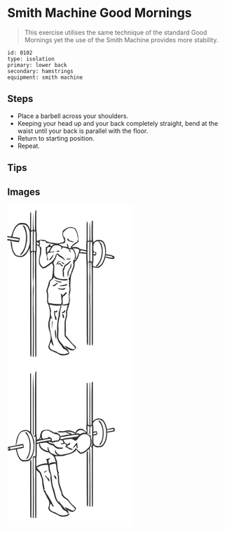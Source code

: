 # Smith Machine Good Mornings
> This exercise utilises the same technique of the standard Good Mornings yet the use of the Smith Machine provides more stability.

``` 
id: 0102 
type: isolation 
primary: lower back 
secondary: hamstrings 
equipment: smith machine 
``` 

## Steps

 - Place a barbell across your shoulders.
 - Keeping your head up and your back completely straight, bend at the waist until your back is parallel with the floor.
 - Return to starting position.
 - Repeat.

## Tips


## Images

<svg width="215pt" height="275pt" viewBox="0 0 215 275" xmlns="http://www.w3.org/2000/svg">
  <g fill="#FFF">
    <path d="M0 0h215v275H0v-19.28c0-.03.01-.11.01-.14l-.01.08V60.58c1.87.28 3.75.47 5.64.66.32 7.96 1.45 16.33 5.9 23.14 2.6 4.24 8 4.5 12.44 4.67 7.73-1.23 11.31-9 14.13-15.38.19 4.11.82 8.19.88 12.31.08 56-.13 112.01.21 168.01-.17 2.08.44 4.08 1.61 5.81.57-4.25.42-8.55.39-12.83-.1-32.32-.2-64.64-.14-96.96-.48-21.99-.24-44-.33-66-.42-2.19 1.04-3.43 2.89-4.23.53 18.71-.46 37.46.61 56.15-1.12 13.34-.17 26.73-.74 40.09.52 27.69.26 55.4.11 83.09l1.59-.05c.26-22.02.11-44.04.11-66.06-.7-12.63-.51-25.31-.51-37.96.65-7.66.51-15.35-.16-23 1.26-17.52.02-35.11.76-52.65.67.86 1.94 1.5 1.88 2.76.41 16.6-.28 33.23.36 49.83.26 42.56-.28 85.14.28 127.69 1.89-.92 1.53-2.98 1.65-4.63-.1-56.37 0-112.74-.06-169.1.38-5.74 1.07-11.46.9-17.23 2.26 1.02 5.11 2.34 5.09 5.27 1.97 9.11-3.04 18.12-.82 27.21 1.43 2.99 3.66 5.72 6.46 7.53 6.03-1.24 10.37-5.92 15.37-9.14.84 2.39 2.43 4.73 2.01 7.36-.53 6.33-1.08 12.67-2.41 18.9-2.13 1.57-4.53 3.32-5.11 6.08-.93 3.88-1.77 7.79-3.37 11.48-1.95 3.76.81 7.7.61 11.61.11 5.24-1.48 11.46 2.31 15.81 1.31 4.97 2.85 9.98 2.28 15.19.34 6.18-2.67 11.87-2.79 17.99-.53 7.96 4.66 14.97 4.24 22.94-.35 4.95-2.62 9.46-3.87 14.21-.91 2.57 1.17 4.95 3.03 6.47 3.31 2.18 7.17 3.33 10.67 5.17 3.24 1.46 6.12 4.11 9.87 4.05 4.28.17 9.25-.33 12.23-3.78-.91-2.67-2.22-5.16-3.58-7.61-4.81-1.51-7.01-6.36-10.33-9.72-3.06-3.12-5.33-7.23-5.22-11.69.09-5.06.77-10.12.31-15.18-.66-6.39.96-12.73 2.54-18.87.73-3.35-.22-6.86.88-10.14.91-3.22 1.89-6.47 1.74-9.85 3.2 2.4 6.96 1.69 10.57.91-.48 3.62-1.45 7.15-2.59 10.61-.82 2.41.51 4.92.09 7.39-.82 4.39-2.8 8.58-2.7 13.12.12 6.69-.06 13.38.05 20.07-.06 2.4 1.91 4.09 3.46 5.64 3.7 3.31 6.55 7.41 10.09 10.87 1.4 1.43 2.95 2.79 3.86 4.61 1.68 1.71-1.07 2.76-2.34 3.11-2.04.44-3.82-.77-5.55-1.63-3.05-1.68-6.26-3.02-9.5-4.28 1.83 4.35 6.77 5.2 10.16 7.92 1.57.06 3.15.21 4.72.08 1.49-.97 2.78-2.19 4.12-3.36.18-.92.36-1.83.55-2.74-2.56-3.02-5.9-5.24-8.35-8.34-2.71-3.38-5.51-6.69-8.26-10.03-1.79-1.9-.81-4.64-.86-6.94.73-8.14-1.48-16.59 1.53-24.43 1.27-3.35.55-6.93.78-10.39 1.63-7.69 5.87-15.22 4.37-23.26-1.38-5.3 1.79-10.38 1.41-15.71-1.15-6.99.46-14.01.65-21.03 1.54-5.88 4.28-11.38 6.09-17.17.96-3.01-1.04-6.95 1.9-9.15 4.28-3.26 5-8.74 6.5-13.54 3.95.69 7.95 1.08 11.96 1.19-.18 6.16-.1 12.33.48 18.47.25 41.01-.04 82.03.24 123.04.58 5.04-1.03 10.56 1.61 15.18.8-4.7.54-9.48.51-14.22.03-32.32-.41-64.65-.23-96.98-.13-9.86-.48-19.74-.01-29.6-1.31-11.88-.26-23.9-.54-35.83l3.41-1.04c-.6 11.04-.23 22.07-.24 33.12-.85.95-1.68 1.91-2.5 2.89l2.72-.23c0 16.87-.14 33.75-.17 50.62-.55 10.71.4 21.41.1 32.13.14 19.45-.01 38.91-.18 58.36l1.63.01c.23-21.48.09-42.97.1-64.46-.59-14.64-.67-29.32-.29-43.97.89-7.35-.95-14.67-.24-22.03.27-3.9.36-7.81.75-11.7.98 1.05 2.05 2.16 1.8 3.74.54 14.67.27 29.34.39 44.01-.07 27.99-.05 55.98-.02 83.97-.02 3.81-.07 7.63.29 11.43 1.62-1.42 1.61-3.51 1.6-5.45-.12-42.88.05-85.77-.09-128.66 3.64.81 7.72 2.24 11.21.18 6.13-3.34 8.25-10.53 10.37-16.68 5.01 1.15 10.13 3.42 15.31 1.85l.03-3.26c-4.26-3.05-9.59-3.45-14.61-4.15.62-7.36.35-15.48-4.24-21.65-2.21-2.88-6.17-2.88-9.46-2.88-3.22-.14-5.58 2.39-8.02 4.08-1.23-12.15-.21-24.42-.54-36.62l-1.84.04c-.41 11.16-.41 22.34-.28 33.51-.53.07-1.58.19-2.11.25-.68-11.01-.09-22.07-1.09-33.07-.91 10.98-.08 22.03-.62 33.04l-2.92.72c-.08-9.9-.05-19.81-.06-29.72.14-1.6-.6-3.04-1.3-4.42-1.11 11.41.12 22.93-.64 34.36-.75 5.13-.47 10.31-.23 15.46-4.32-1.29-9.32-.79-13-3.72-3.39-2.33-7.79-1.27-11.65-1.58 2.67-4.18 7.76-5.62 11-9.04.46-7.83-.84-16.44-5.55-22.96-2.9-1.21-5.91-2.82-9.16-2.06-4.76.39-8.63 3.33-12.06 6.4-.31 2.52-.75 5.07-.47 7.61.47 2.99 2.19 5.57 3.2 8.38-.1 1.24-1.2 2.17-1.76 3.25-3.26.62-6.37 2-9.69 2.25-6.15-.67-12.37-1.26-18.27-3.22-2.59-3.31-7.21-2.93-10.97-3.06-2.37-.26-4.22 2.28-6.56 1.48-.31-4.03.05-8.07-.11-12.11-1.47-13.59-.5-27.3-.76-40.95a211.2 211.2 0 0 1-1.79 3.31c-.54 10.83-.06 21.67-.55 32.49-1.31-.92-2.18-2.22-2.06-3.86-.71-9.11-.14-18.27-.57-27.39-.46 10.09-.88 20.19-.87 30.3l-2.99.88c-.08-9.26-.03-18.53-.03-27.8.09-1.63-.41-3.18-1.16-4.6-1.17 10.28-.08 20.69-.67 31.02-1.35-4.3-3.54-9.08-7.94-10.95-4.28-.57-9.2-1.47-12.94 1.34-6.68 4.64-8.84 12.99-10.99 20.37C5.4 55.37 2.14 53 0 52.99V0m92.81 184.04c3.45 2.22 7.25-1.55 6.41-5.18-1.85 2.06-3.78 4.11-6.41 5.18m.98 1.39c.48 2.52 1.03 5.04 1.38 7.59.5.03 1.51.08 2.01.11.14-2.94-.34-6.38-3.39-7.7z"/>
    <path d="M17.7 35.53c2.78-2.62 6.77-2.03 10.25-1.98 3.04-.28 5.34 2.15 6.92 4.43 2.16 3.58 3.56 7.76 3.36 11.98-.1 7.19 1.14 14.66-1.53 21.55-1.82 6.78-6.21 12.89-12.63 15.96-3.48-.85-7.83 0-10.35-3.11-3.3-4.03-5.17-9.19-5.48-14.37-.31-2.92-.14-6.09-2.11-8.51 4.47.78 8.89 1.86 13.43 2.21 1.01-2.21 1.52-4.58 1.65-6.99-3.98-1.24-8.15-1.68-12.28-2.08.67-7.02 3.44-14.28 8.77-19.09m8.56-.37c3.18 4.7 4.96 10.21 5.62 15.82.32 10.11-.56 20.95-6.63 29.43-1.14 1.76-3.36 3.11-3.05 5.48 3.74-1.65 5.55-5.51 7.33-8.92 4.83-11.23 5.84-24.22 2.13-35.92-.97-2.47-2.07-6.08-5.4-5.89zM95.39 47.82c3.32-4.59 8.27-9.59 14.5-8.37 3.43-.16 6.26 2.23 7.42 5.32 2.51 4.08 2.67 8.93 3.89 13.43-.87 1.99-.76 4.89-3.26 5.58-4.07 1.75-7.11 5.17-9.72 8.63.4.36 1.22 1.08 1.63 1.44-1.6-.33-4.11.88-4.96-1.01-.61-2.48-.86-5.18-2.68-7.13-.33 2.18.03 4.36.75 6.43-3.8-1.45-8.39-.38-11.55-3.35-1.11-.52-2.2-1.07-3.28-1.66 3.24-.92 6.55-1.56 9.91-1.85 1.74-3.31 1.51-6.9-.21-10.16-.51-.34-1.52-1.02-2.02-1.36-.16-1.98-.29-3.96-.42-5.94m6.87 10.3c.65 1.16 1.02 2.55 2.04 3.46 3.26 1.19 6.65 2.02 10.07 2.6-1.87-2.59-5.32-2.57-8.09-3.49-.85-1.19-1.71-2.36-2.57-3.55-.36.25-1.09.74-1.45.98zM40.42 47.06c-.42-2.03 2.16-1.72 3.38-2.37-.52 11.28-.14 22.56-.19 33.84-1.09.16-2.18.31-3.28.46.12-10.65-.01-21.29.09-31.93zM45.63 44.42c.63.4 1.9 1.2 2.53 1.6.32 10.86.08 21.73.23 32.6-1.02-.02-2.03-.03-3.05-.04-.79-4.16-.51-8.39-.29-12.58.19-7.19-.3-14.42.58-21.58z"/>
    <path d="M0 55.22c6.51 1.03 13.05 1.94 19.54 3.09l-.36 2.81C12.75 60.45 6.37 59.33 0 58.2v-2.98zM55.65 64.36c-.84-1.37-.03-2.68.53-3.95 2.81 1.16 5.85 1.4 8.84 1.75.55.99 1.1 1.99 1.67 2.98 4.66-.67 8.88 1.74 13.41 2.24-2.06 1.28-3.96 3.14-6.55 3.09.71-1.56.38-2.77-.99-3.61-1.85 2.3-3.88 4.49-6.76 5.47-.06 4.62-.46 9.45 1.41 13.8 1.06 2.73.67 5.7.79 8.55.39-.07 1.16-.22 1.55-.3.24-4.04-3.3-8.82.16-12.22 2.42-.41 4.79-1.37 7.28-1.12 1.63-.4 3.21-1 4.61-1.96-2.08.08-4.14.45-6.07 1.22l-2.74-.85c2.12-4.16 4.12-9.49 9.18-10.68 3.79-.08 8.4.2 10.66 3.71-.17 1.01-.53 3.01-.7 4.02 1.27-1 1.99-2.44 2.57-3.9 4.13.03 7.87 1.74 11.42 3.68-.55 2.35.83 4 2.96 4.75-.75-1.85-1.66-3.62-2.62-5.37 1.89.14 3.78.29 5.67.41 3.37 4.59 5.63 11.11 2.55 16.43.32.05.95.14 1.27.18.54-.84 1.1-1.67 1.67-2.48.11-5.93-1.23-11.84-5.24-16.39 3.62.78 8.58.03 11.08 3.25-1.27 5.8-3.19 11.64-6.78 16.49-1.17.15-2.34.29-3.52.41-.29 3.04-.61 6.2.59 9.11-1.13 3.85-3.05 7.41-3.95 11.33-.52 2.2-1.35 4.3-2.65 6.15-.25 1.82-.45 3.73-2.08 4.89-.07.58-.22 1.72-.29 2.29.29-.08.88-.25 1.18-.33.06 4.53-.83 9.14.37 13.59 1.04 2.95-.28 5.93-.59 8.88-1.23 5.85 1.4 12.19-.9 17.8-2.81 2.13-6.7 2.13-10.07 2.52.25-3.4.4-6.84-.27-10.21.3-1.18.61-2.36.91-3.54 2.76-1.03 4.56-3.49 6.42-5.63.28-1.21-.23-1.76-1.51-1.64-2.12 1.65-3.85 3.73-5.69 5.68-.12-1.92-1.11-3.04-2.97-3.37 1.03 5.15 1.26 10.4 1.51 15.64-.3.49-.92 1.45-1.23 1.93-7.06 1.07-14.09-.59-21.06-1.62-.98-3.05-1.45-6.26-.79-9.43.8-4.03-.76-7.95-.85-11.94.62-4.55 3.96-8.34 3.77-13.07-.52-4.95 7.05-5.04 6.42-10.03 1.56 1.64 3.24 3.39 5.55 3.88 6.24 1.47 12.95 3.54 19.23 1.09-1.2-.65-2.36-1.8-3.87-1.36-5.25.32-10.79.3-15.58-2.19-1.6-1.06-3.54-2.09-4.05-4.1-1.75-7.16 1.84-14.98-1.94-21.73 2.9-4.53 5.49-9.27 6.19-14.71 1.9 2.29 3.89 4.65 6.7 5.84 2.97 1.21 4.92 3.85 7.6 5.51-1.66-3.19-3.78-6.42-7.15-7.96-2.03-.96-3.61-2.54-5.09-4.18-1.07.17-2.15.34-3.22.5-.6 2.01-1.28 3.99-1.97 5.96-1.63 2.67-3.3 5.36-5.75 7.38-4.6 3.56-9.12 7.41-14.61 9.54-2.48-1.97-4.73-4.43-5.59-7.54-.48-3.63-.4-7.4.82-10.88 1.66-4.87 1.7-10.05 1.56-15.13-1.09-.97-2.18-1.94-3.26-2.92.52-1.82 1.87-3.7.85-5.6m28.07 16.05c1.94-.25 3.87-.56 5.8-.9-1.51-3.01-4.24-.75-5.8.9M70.97 93.73c1.06.15 2.13.29 3.19.44.19-.49.56-1.46.74-1.95 2.16-2.05 3.43-4.8 4.24-7.62-3.06 2.74-4.69 6.75-8.17 9.13m30.4-1.95c-.06.29-.2.88-.26 1.17 2.39-.12 6 1.42 7.24-1.42-2.32.24-4.65.34-6.98.25M86.2 96.69c-.9 1.99-1.85 3.96-2.89 5.89.24.01.72.02.96.03.04-.43.11-1.29.14-1.72 1.96.44 3.97.52 5.98.42 1.17 1.83 2.74 4.67 5.36 3.18-1.85-1.62-4.14-2.88-5.24-5.2-1.44.43-2.91.78-4.38 1.12.5-1.09 1-2.18 1.51-3.26 1.54-.1 3.08-.24 4.61-.44-1.89-1.25-4.05-.64-6.05-.02m18.28 1.65c-2.16 3.13-7.65 3.47-7.5 8.13-1.65 1.95-2.91 4.37-2.33 7.01.71 3.44-.89 7.95 2.34 10.4-.01-2.99-.22-5.99-.08-8.98-.2-.42-.58-1.24-.78-1.66 1.28-2.6 2.23-5.36 2.98-8.15 1.13-.9 2.25-1.79 3.37-2.7 1.76-.84 3.19-2.1 3.86-3.99.87-.58 2.19-.82 2.41-2.04-1.61-1.08-3.15 1.02-4.27 1.98m-12.35-.3c1.79 1.14 3.55 3.56 5.89 2.3-1.83-1.04-3.59-3.12-5.89-2.3m15.55 8.03c-1.71 2.84-3.56 5.68-4.67 8.82.11 2.47.23 4.93.14 7.4l.73-.01c.44-2.5 1.25-4.99.96-7.55 1.32-2.41 1.69-5.51 3.97-7.26.89-2.47 1.05-5.1.73-7.7-1.09 1.94-1.65 4.1-1.86 6.3m-27.74 21.85c2.77 2.94 7.1 3.22 10.62 4.85.64-.35 1.93-1.05 2.58-1.4-4.51-.71-8.9-1.93-13.2-3.45m-3.12 10c1.26.45 2.48 1.39 3.86.67 2.53-1.55 4.65-3.69 6.77-5.75-4.13.34-6.6 4.31-10.63 5.08m11.9.74c4.48.32 9.12.14 13.29-1.69.12-.59.37-1.77.49-2.36-4.35 2.29-9.49 1.81-13.78 4.05m-2.29 3.15c1.09 3.1 4.87 2.49 7.45 3.04 2.35.69 5-.55 5.55-3.04-1.28.11-2.49.46-3.63 1.05-3.16.19-6.4.21-9.37-1.05zM148.37 65.73c1.5-2.38 4.53-4.41 7.43-3.56 5.01 5.16 6.32 12.85 5.66 19.79-.5 7.83-3.01 16.12-9.16 21.37 0 .65-.02 1.94-.03 2.59-1.8-.8-4.75-.18-5.74-2.31-.57-2.9.74-5.72.73-8.61.06-2.96-.01-5.92.1-8.88.87.14 2.62.42 3.49.55 1.33-2.05 2.26-4.35.57-6.51-.74.63-1.49 1.26-2.22 1.9l2.41.66c-1.17 2.58-4.42 2.28-4.71-.62l2.94-2.04-2.37-.67c-.25-4.52-.86-9.36.9-13.66z"/>
    <path d="M157.46 63.39c.18-.46.55-1.37.73-1.82 2.61.83 5.36 2.08 6.4 4.84 4.83 10.4 3.25 23.05-2.32 32.86-2.07 3.75-5.9 6.07-9.93 7.21 9.64-9.26 12.92-23.8 9.89-36.6-.95-2.5-1.62-5.99-4.77-6.49zM142.5 62.23c3.75.99 2.5 4.95 2.71 7.81-.16 9.01.28 18.02-.12 27.02-1.47-.45-3.83-.86-3.3-3.04.27-10.59-.47-21.23.71-31.79zM51.24 67.97c-1.21-1.31-.87-3.12-.95-4.73 1.6.88 3.18 1.82 4.73 2.79-1.07 1.01-2.1 2.39-3.78 1.94zM68.09 74.06c.93-2.85 4.3-1.68 6.52-2.08-1.54 2.57-3.1 5.16-4.33 7.9-.55.46-1.65 1.36-2.2 1.81-.05-2.53-.47-5.11.01-7.63zM124.23 80.93c.52-1.17 1.03-2.33 1.54-3.5 3.07.58 6.21.89 9.2 1.85.14.6.43 1.8.58 2.4-3.76-.4-7.52-1.01-11.32-.75zM167.74 88.37c-.46-3.04 2.57-1.98 4.16-1.9 3.1.79 7.46.25 8.83 3.9-4.41-.08-8.65-1.39-12.99-2zM72.41 170.3c6.2.67 12.43 3.29 18.62.86.22 5.89-3.85 10.94-3.12 16.9-1.68 8.15-3.12 16.47-2.64 24.85.27 5.75-1.44 11.81.89 17.3 1.57 5.11 5.92 8.65 8.35 13.33 1.05 2.44 3.82 2.81 5.9 4 1.74 1.35 2.79 3.46 4.86 4.42-5.77 3.69-13.49 3.67-19.22-.09-4.01-2.98-9.6-3.16-12.96-7.09-1.57-2.36-.43-5.32.07-7.83.03-1.49 1.4-2 2.6-2.35-.11 2.72 1.11 5.1 4.03 5.29-2.36-3.49-2.07-7.92-3.61-11.77-2.02-11.48-6.37-23.8-1.65-35.14.63.53 1.9 1.6 2.54 2.13-1.48-3.88-3.61-7.9-2.56-12.17 1.28-4.41-2.39-8.19-2.1-12.64m10.52 11.14c-.7-.11-2.1-.33-2.81-.44-.83 5.09 1.08 9.89 2.04 14.8.45.2 1.36.59 1.81.79.73-3.04-.36-5.77-2.3-8.07.16-1.74.04-3.47-.36-5.18 1.27-.05 2.55-.12 3.82-.2.18-1.09.35-2.18.53-3.27-.92.52-1.82 1.04-2.73 1.57m-6.56 19.51c-.03 3.76-.92 7.84 1.03 11.29-.17-.55-.52-1.66-.7-2.21-.3-4.19.95-8.24 1.1-12.39-.62 1.02-1.54 2.02-1.43 3.31m4.94 16.1c.3 4.08.73 8.21 2.32 12.02.96-5.54-.94-11.08-.83-16.65-1.18 1.24-1.7 2.93-1.49 4.63z"/>
  </g>
  <g fill="#333">
    <path d="M47.73 11.34c.61-1.1 1.2-2.2 1.79-3.31.26 13.65-.71 27.36.76 40.95.16 4.04-.2 8.08.11 12.11 2.34.8 4.19-1.74 6.56-1.48 3.76.13 8.38-.25 10.97 3.06 5.9 1.96 12.12 2.55 18.27 3.22 3.32-.25 6.43-1.63 9.69-2.25.56-1.08 1.66-2.01 1.76-3.25-1.01-2.81-2.73-5.39-3.2-8.38-.28-2.54.16-5.09.47-7.61 3.43-3.07 7.3-6.01 12.06-6.4 3.25-.76 6.26.85 9.16 2.06 4.71 6.52 6.01 15.13 5.55 22.96-3.24 3.42-8.33 4.86-11 9.04 3.86.31 8.26-.75 11.65 1.58 3.68 2.93 8.68 2.43 13 3.72-.24-5.15-.52-10.33.23-15.46.76-11.43-.47-22.95.64-34.36.7 1.38 1.44 2.82 1.3 4.42.01 9.91-.02 19.82.06 29.72l2.92-.72c.54-11.01-.29-22.06.62-33.04 1 11 .41 22.06 1.09 33.07.53-.06 1.58-.18 2.11-.25-.13-11.17-.13-22.35.28-33.51l1.84-.04c.33 12.2-.69 24.47.54 36.62 2.44-1.69 4.8-4.22 8.02-4.08 3.29 0 7.25 0 9.46 2.88 4.59 6.17 4.86 14.29 4.24 21.65 5.02.7 10.35 1.1 14.61 4.15l-.03 3.26c-5.18 1.57-10.3-.7-15.31-1.85-2.12 6.15-4.24 13.34-10.37 16.68-3.49 2.06-7.57.63-11.21-.18.14 42.89-.03 85.78.09 128.66.01 1.94.02 4.03-1.6 5.45-.36-3.8-.31-7.62-.29-11.43-.03-27.99-.05-55.98.02-83.97-.12-14.67.15-29.34-.39-44.01.25-1.58-.82-2.69-1.8-3.74-.39 3.89-.48 7.8-.75 11.7-.71 7.36 1.13 14.68.24 22.03-.38 14.65-.3 29.33.29 43.97-.01 21.49.13 42.98-.1 64.46l-1.63-.01c.17-19.45.32-38.91.18-58.36.3-10.72-.65-21.42-.1-32.13.03-16.87.17-33.75.17-50.62l-2.72.23c.82-.98 1.65-1.94 2.5-2.89.01-11.05-.36-22.08.24-33.12l-3.41 1.04c.28 11.93-.77 23.95.54 35.83-.47 9.86-.12 19.74.01 29.6-.18 32.33.26 64.66.23 96.98.03 4.74.29 9.52-.51 14.22-2.64-4.62-1.03-10.14-1.61-15.18-.28-41.01.01-82.03-.24-123.04-.58-6.14-.66-12.31-.48-18.47-4.01-.11-8.01-.5-11.96-1.19-1.5 4.8-2.22 10.28-6.5 13.54-2.94 2.2-.94 6.14-1.9 9.15-1.81 5.79-4.55 11.29-6.09 17.17-.19 7.02-1.8 14.04-.65 21.03.38 5.33-2.79 10.41-1.41 15.71 1.5 8.04-2.74 15.57-4.37 23.26-.23 3.46.49 7.04-.78 10.39-3.01 7.84-.8 16.29-1.53 24.43.05 2.3-.93 5.04.86 6.94 2.75 3.34 5.55 6.65 8.26 10.03 2.45 3.1 5.79 5.32 8.35 8.34-.19.91-.37 1.82-.55 2.74-1.34 1.17-2.63 2.39-4.12 3.36-1.57.13-3.15-.02-4.72-.08-3.39-2.72-8.33-3.57-10.16-7.92 3.24 1.26 6.45 2.6 9.5 4.28 1.73.86 3.51 2.07 5.55 1.63 1.27-.35 4.02-1.4 2.34-3.11-.91-1.82-2.46-3.18-3.86-4.61-3.54-3.46-6.39-7.56-10.09-10.87-1.55-1.55-3.52-3.24-3.46-5.64-.11-6.69.07-13.38-.05-20.07-.1-4.54 1.88-8.73 2.7-13.12.42-2.47-.91-4.98-.09-7.39 1.14-3.46 2.11-6.99 2.59-10.61-3.61.78-7.37 1.49-10.57-.91.15 3.38-.83 6.63-1.74 9.85-1.1 3.28-.15 6.79-.88 10.14-1.58 6.14-3.2 12.48-2.54 18.87.46 5.06-.22 10.12-.31 15.18-.11 4.46 2.16 8.57 5.22 11.69 3.32 3.36 5.52 8.21 10.33 9.72 1.36 2.45 2.67 4.94 3.58 7.61-2.98 3.45-7.95 3.95-12.23 3.78-3.75.06-6.63-2.59-9.87-4.05-3.5-1.84-7.36-2.99-10.67-5.17-1.86-1.52-3.94-3.9-3.03-6.47 1.25-4.75 3.52-9.26 3.87-14.21.42-7.97-4.77-14.98-4.24-22.94.12-6.12 3.13-11.81 2.79-17.99.57-5.21-.97-10.22-2.28-15.19-3.79-4.35-2.2-10.57-2.31-15.81.2-3.91-2.56-7.85-.61-11.61 1.6-3.69 2.44-7.6 3.37-11.48.58-2.76 2.98-4.51 5.11-6.08 1.33-6.23 1.88-12.57 2.41-18.9.42-2.63-1.17-4.97-2.01-7.36-5 3.22-9.34 7.9-15.37 9.14-2.8-1.81-5.03-4.54-6.46-7.53-2.22-9.09 2.79-18.1.82-27.21.02-2.93-2.83-4.25-5.09-5.27.17 5.77-.52 11.49-.9 17.23.06 56.36-.04 112.73.06 169.1-.12 1.65.24 3.71-1.65 4.63-.56-42.55-.02-85.13-.28-127.69-.64-16.6.05-33.23-.36-49.83.06-1.26-1.21-1.9-1.88-2.76-.74 17.54.5 35.13-.76 52.65.67 7.65.81 15.34.16 23 0 12.65-.19 25.33.51 37.96 0 22.02.15 44.04-.11 66.06l-1.59.05c.15-27.69.41-55.4-.11-83.09.57-13.36-.38-26.75.74-40.09-1.07-18.69-.08-37.44-.61-56.15-1.85.8-3.31 2.04-2.89 4.23.09 22-.15 44.01.33 66-.06 32.32.04 64.64.14 96.96.03 4.28.18 8.58-.39 12.83-1.17-1.73-1.78-3.73-1.61-5.81-.34-56-.13-112.01-.21-168.01-.06-4.12-.69-8.2-.88-12.31-2.82 6.38-6.4 14.15-14.13 15.38-4.44-.17-9.84-.43-12.44-4.67-4.45-6.81-5.58-15.18-5.9-23.14-1.89-.19-3.77-.38-5.64-.66V58.2c6.37 1.13 12.75 2.25 19.18 2.92l.36-2.81C13.05 57.16 6.51 56.25 0 55.22v-2.23c2.14.01 5.4 2.38 6.96.15 2.15-7.38 4.31-15.73 10.99-20.37 3.74-2.81 8.66-1.91 12.94-1.34 4.4 1.87 6.59 6.65 7.94 10.95.59-10.33-.5-20.74.67-31.02.75 1.42 1.25 2.97 1.16 4.6 0 9.27-.05 18.54.03 27.8l2.99-.88c-.01-10.11.41-20.21.87-30.3.43 9.12-.14 18.28.57 27.39-.12 1.64.75 2.94 2.06 3.86.49-10.82.01-21.66.55-32.49M17.7 35.53c-5.33 4.81-8.1 12.07-8.77 19.09 4.13.4 8.3.84 12.28 2.08-.13 2.41-.64 4.78-1.65 6.99-4.54-.35-8.96-1.43-13.43-2.21 1.97 2.42 1.8 5.59 2.11 8.51.31 5.18 2.18 10.34 5.48 14.37 2.52 3.11 6.87 2.26 10.35 3.11 6.42-3.07 10.81-9.18 12.63-15.96 2.67-6.89 1.43-14.36 1.53-21.55.2-4.22-1.2-8.4-3.36-11.98-1.58-2.28-3.88-4.71-6.92-4.43-3.48-.05-7.47-.64-10.25 1.98m77.69 12.29c.13 1.98.26 3.96.42 5.94.5.34 1.51 1.02 2.02 1.36 1.72 3.26 1.95 6.85.21 10.16-3.36.29-6.67.93-9.91 1.85 1.08.59 2.17 1.14 3.28 1.66 3.16 2.97 7.75 1.9 11.55 3.35-.72-2.07-1.08-4.25-.75-6.43 1.82 1.95 2.07 4.65 2.68 7.13.85 1.89 3.36.68 4.96 1.01-.41-.36-1.23-1.08-1.63-1.44 2.61-3.46 5.65-6.88 9.72-8.63 2.5-.69 2.39-3.59 3.26-5.58-1.22-4.5-1.38-9.35-3.89-13.43-1.16-3.09-3.99-5.48-7.42-5.32-6.23-1.22-11.18 3.78-14.5 8.37m-54.97-.76c-.1 10.64.03 21.28-.09 31.93 1.1-.15 2.19-.3 3.28-.46.05-11.28-.33-22.56.19-33.84-1.22.65-3.8.34-3.38 2.37m5.21-2.64c-.88 7.16-.39 14.39-.58 21.58-.22 4.19-.5 8.42.29 12.58 1.02.01 2.03.02 3.05.04-.15-10.87.09-21.74-.23-32.6-.63-.4-1.9-1.2-2.53-1.6m10.02 19.94c1.02 1.9-.33 3.78-.85 5.6 1.08.98 2.17 1.95 3.26 2.92.14 5.08.1 10.26-1.56 15.13-1.22 3.48-1.3 7.25-.82 10.88.86 3.11 3.11 5.57 5.59 7.54 5.49-2.13 10.01-5.98 14.61-9.54 2.45-2.02 4.12-4.71 5.75-7.38.69-1.97 1.37-3.95 1.97-5.96 1.07-.16 2.15-.33 3.22-.5 1.48 1.64 3.06 3.22 5.09 4.18 3.37 1.54 5.49 4.77 7.15 7.96-2.68-1.66-4.63-4.3-7.6-5.51-2.81-1.19-4.8-3.55-6.7-5.84-.7 5.44-3.29 10.18-6.19 14.71 3.78 6.75.19 14.57 1.94 21.73.51 2.01 2.45 3.04 4.05 4.1 4.79 2.49 10.33 2.51 15.58 2.19 1.51-.44 2.67.71 3.87 1.36-6.28 2.45-12.99.38-19.23-1.09-2.31-.49-3.99-2.24-5.55-3.88.63 4.99-6.94 5.08-6.42 10.03.19 4.73-3.15 8.52-3.77 13.07.09 3.99 1.65 7.91.85 11.94-.66 3.17-.19 6.38.79 9.43 6.97 1.03 14 2.69 21.06 1.62.31-.48.93-1.44 1.23-1.93-.25-5.24-.48-10.49-1.51-15.64 1.86.33 2.85 1.45 2.97 3.37 1.84-1.95 3.57-4.03 5.69-5.68 1.28-.12 1.79.43 1.51 1.64-1.86 2.14-3.66 4.6-6.42 5.63-.3 1.18-.61 2.36-.91 3.54.67 3.37.52 6.81.27 10.21 3.37-.39 7.26-.39 10.07-2.52 2.3-5.61-.33-11.95.9-17.8.31-2.95 1.63-5.93.59-8.88-1.2-4.45-.31-9.06-.37-13.59-.3.08-.89.25-1.18.33.07-.57.22-1.71.29-2.29 1.63-1.16 1.83-3.07 2.08-4.89 1.3-1.85 2.13-3.95 2.65-6.15.9-3.92 2.82-7.48 3.95-11.33-1.2-2.91-.88-6.07-.59-9.11 1.18-.12 2.35-.26 3.52-.41 3.59-4.85 5.51-10.69 6.78-16.49-2.5-3.22-7.46-2.47-11.08-3.25 4.01 4.55 5.35 10.46 5.24 16.39-.57.81-1.13 1.64-1.67 2.48-.32-.04-.95-.13-1.27-.18 3.08-5.32.82-11.84-2.55-16.43-1.89-.12-3.78-.27-5.67-.41.96 1.75 1.87 3.52 2.62 5.37-2.13-.75-3.51-2.4-2.96-4.75-3.55-1.94-7.29-3.65-11.42-3.68-.58 1.46-1.3 2.9-2.57 3.9.17-1.01.53-3.01.7-4.02-2.26-3.51-6.87-3.79-10.66-3.71-5.06 1.19-7.06 6.52-9.18 10.68l2.74.85c1.93-.77 3.99-1.14 6.07-1.22-1.4.96-2.98 1.56-4.61 1.96-2.49-.25-4.86.71-7.28 1.12-3.46 3.4.08 8.18-.16 12.22-.39.08-1.16.23-1.55.3-.12-2.85.27-5.82-.79-8.55-1.87-4.35-1.47-9.18-1.41-13.8 2.88-.98 4.91-3.17 6.76-5.47 1.37.84 1.7 2.05.99 3.61 2.59.05 4.49-1.81 6.55-3.09-4.53-.5-8.75-2.91-13.41-2.24-.57-.99-1.12-1.99-1.67-2.98-2.99-.35-6.03-.59-8.84-1.75-.56 1.27-1.37 2.58-.53 3.95m92.72 1.37c-1.76 4.3-1.15 9.14-.9 13.66l2.37.67-2.94 2.04c.29 2.9 3.54 3.2 4.71.62l-2.41-.66c.73-.64 1.48-1.27 2.22-1.9 1.69 2.16.76 4.46-.57 6.51-.87-.13-2.62-.41-3.49-.55-.11 2.96-.04 5.92-.1 8.88.01 2.89-1.3 5.71-.73 8.61.99 2.13 3.94 1.51 5.74 2.31.01-.65.03-1.94.03-2.59 6.15-5.25 8.66-13.54 9.16-21.37.66-6.94-.65-14.63-5.66-19.79-2.9-.85-5.93 1.18-7.43 3.56m9.09-2.34c3.15.5 3.82 3.99 4.77 6.49 3.03 12.8-.25 27.34-9.89 36.6 4.03-1.14 7.86-3.46 9.93-7.21 5.57-9.81 7.15-22.46 2.32-32.86-1.04-2.76-3.79-4.01-6.4-4.84-.18.45-.55 1.36-.73 1.82m-14.96-1.16c-1.18 10.56-.44 21.2-.71 31.79-.53 2.18 1.83 2.59 3.3 3.04.4-9-.04-18.01.12-27.02-.21-2.86 1.04-6.82-2.71-7.81m-91.26 5.74c1.68.45 2.71-.93 3.78-1.94-1.55-.97-3.13-1.91-4.73-2.79.08 1.61-.26 3.42.95 4.73m16.85 6.09c-.48 2.52-.06 5.1-.01 7.63.55-.45 1.65-1.35 2.2-1.81 1.23-2.74 2.79-5.33 4.33-7.9-2.22.4-5.59-.77-6.52 2.08m56.14 6.87c3.8-.26 7.56.35 11.32.75-.15-.6-.44-1.8-.58-2.4-2.99-.96-6.13-1.27-9.2-1.85-.51 1.17-1.02 2.33-1.54 3.5m43.51 7.44c4.34.61 8.58 1.92 12.99 2-1.37-3.65-5.73-3.11-8.83-3.9-1.59-.08-4.62-1.14-4.16 1.9M72.41 170.3c-.29 4.45 3.38 8.23 2.1 12.64-1.05 4.27 1.08 8.29 2.56 12.17-.64-.53-1.91-1.6-2.54-2.13-4.72 11.34-.37 23.66 1.65 35.14 1.54 3.85 1.25 8.28 3.61 11.77-2.92-.19-4.14-2.57-4.03-5.29-1.2.35-2.57.86-2.6 2.35-.5 2.51-1.64 5.47-.07 7.83 3.36 3.93 8.95 4.11 12.96 7.09 5.73 3.76 13.45 3.78 19.22.09-2.07-.96-3.12-3.07-4.86-4.42-2.08-1.19-4.85-1.56-5.9-4-2.43-4.68-6.78-8.22-8.35-13.33-2.33-5.49-.62-11.55-.89-17.3-.48-8.38.96-16.7 2.64-24.85-.73-5.96 3.34-11.01 3.12-16.9-6.19 2.43-12.42-.19-18.62-.86z"/>
    <path d="M26.26 35.16c3.33-.19 4.43 3.42 5.4 5.89 3.71 11.7 2.7 24.69-2.13 35.92-1.78 3.41-3.59 7.27-7.33 8.92-.31-2.37 1.91-3.72 3.05-5.48 6.07-8.48 6.95-19.32 6.63-29.43-.66-5.61-2.44-11.12-5.62-15.82zM102.26 58.12c.36-.24 1.09-.73 1.45-.98.86 1.19 1.72 2.36 2.57 3.55 2.77.92 6.22.9 8.09 3.49-3.42-.58-6.81-1.41-10.07-2.6-1.02-.91-1.39-2.3-2.04-3.46zM83.72 80.41c1.56-1.65 4.29-3.91 5.8-.9-1.93.34-3.86.65-5.8.9zM70.97 93.73c3.48-2.38 5.11-6.39 8.17-9.13-.81 2.82-2.08 5.57-4.24 7.62-.18.49-.55 1.46-.74 1.95-1.06-.15-2.13-.29-3.19-.44zM101.37 91.78c2.33.09 4.66-.01 6.98-.25-1.24 2.84-4.85 1.3-7.24 1.42.06-.29.2-.88.26-1.17zM86.2 96.69c2-.62 4.16-1.23 6.05.02-1.53.2-3.07.34-4.61.44-.51 1.08-1.01 2.17-1.51 3.26 1.47-.34 2.94-.69 4.38-1.12 1.1 2.32 3.39 3.58 5.24 5.2-2.62 1.49-4.19-1.35-5.36-3.18-2.01.1-4.02.02-5.98-.42-.03.43-.1 1.29-.14 1.72-.24-.01-.72-.02-.96-.03 1.04-1.93 1.99-3.9 2.89-5.89zM104.48 98.34c1.12-.96 2.66-3.06 4.27-1.98-.22 1.22-1.54 1.46-2.41 2.04-.67 1.89-2.1 3.15-3.86 3.99-1.12.91-2.24 1.8-3.37 2.7-.75 2.79-1.7 5.55-2.98 8.15.2.42.58 1.24.78 1.66-.14 2.99.07 5.99.08 8.98-3.23-2.45-1.63-6.96-2.34-10.4-.58-2.64.68-5.06 2.33-7.01-.15-4.66 5.34-5 7.5-8.13z"/>
    <path d="M92.13 98.04c2.3-.82 4.06 1.26 5.89 2.3-2.34 1.26-4.1-1.16-5.89-2.3zM107.68 106.07c.21-2.2.77-4.36 1.86-6.3.32 2.6.16 5.23-.73 7.7-2.28 1.75-2.65 4.85-3.97 7.26.29 2.56-.52 5.05-.96 7.55l-.73.01c.09-2.47-.03-4.93-.14-7.4 1.11-3.14 2.96-5.98 4.67-8.82zM79.94 127.92c4.3 1.52 8.69 2.74 13.2 3.45-.65.35-1.94 1.05-2.58 1.4-3.52-1.63-7.85-1.91-10.62-4.85zM76.82 137.92c4.03-.77 6.5-4.74 10.63-5.08-2.12 2.06-4.24 4.2-6.77 5.75-1.38.72-2.6-.22-3.86-.67zM88.72 138.66c4.29-2.24 9.43-1.76 13.78-4.05-.12.59-.37 1.77-.49 2.36-4.17 1.83-8.81 2.01-13.29 1.69zM86.43 141.81c2.97 1.26 6.21 1.24 9.37 1.05 1.14-.59 2.35-.94 3.63-1.05-.55 2.49-3.2 3.73-5.55 3.04-2.58-.55-6.36.06-7.45-3.04zM92.81 184.04c2.63-1.07 4.56-3.12 6.41-5.18.84 3.63-2.96 7.4-6.41 5.18zM82.93 181.44c.91-.53 1.81-1.05 2.73-1.57-.18 1.09-.35 2.18-.53 3.27-1.27.08-2.55.15-3.82.2.4 1.71.52 3.44.36 5.18 1.94 2.3 3.03 5.03 2.3 8.07-.45-.2-1.36-.59-1.81-.79-.96-4.91-2.87-9.71-2.04-14.8.71.11 2.11.33 2.81.44zM93.79 185.43c3.05 1.32 3.53 4.76 3.39 7.7-.5-.03-1.51-.08-2.01-.11-.35-2.55-.9-5.07-1.38-7.59zM76.37 200.95c-.11-1.29.81-2.29 1.43-3.31-.15 4.15-1.4 8.2-1.1 12.39.18.55.53 1.66.7 2.21-1.95-3.45-1.06-7.53-1.03-11.29zM81.31 217.05c-.21-1.7.31-3.39 1.49-4.63-.11 5.57 1.79 11.11.83 16.65-1.59-3.81-2.02-7.94-2.32-12.02zM0 255.66l.01-.08c0 .03-.01.11-.01.14v-.06z"/>
  </g>
</svg>

<svg width="215pt" height="275pt" viewBox="0 0 215 275" xmlns="http://www.w3.org/2000/svg">
  <g fill="#FFF">
    <path d="M0 0h215v275H0v-19.23c0-.03.01-.08.01-.11l-.01-.11V0m47.75 11.18c-.84 35.22-.22 70.46-.38 105.68-.01 1.15-.63 1.92-1.86 2.32l-.15 1.31 2.97-.24c.07 9.92-.1 19.84-.01 29.76.1 1.5-.3 2.95-1.05 4.24-.53-.2-1.59-.59-2.12-.78-.53.73-1.05 1.46-1.58 2.19.45 10.08-.46 20.17.1 30.25.2 24.38.1 48.77-.08 73.15l1.59.05c.28-22.37.12-44.74.12-67.12-.79-11.67-.35-23.39-.56-35.09.71-.44 2.11-1.31 2.81-1.74.33 34.66-.05 69.33.2 104l1.64-.51c.36-5.2.07-10.44.17-15.65-.15-21.94.17-43.89-.17-65.82 1.98 1.84 4.08 3.55 5.94 5.52 1.01 3.19 2.42 6.22 3.77 9.27.24 6.64 1.15 13.2 2.72 19.65.68-.57 1.36-1.13 2.04-1.7-1.03-5.79-2.39-11.56-2.66-17.45-1.58-3.45-2.49-7.14-3.72-10.71-2.18-3.05-5.12-5.47-7.21-8.6 5.5-3.59 12.18-5.12 18.7-4.77 2.3 3.54.76 8.81 3.02 12.68 1.63 2.81 2.49 5.97 1.65 9.21.51 5.29 1.6 10.5 2.51 15.73 1.72 5.26 3.16 10.6 4.54 15.95 1.21 5.89 4.83 11.05 9.3 14.96 3.15 3.15 4.08 8.68 8.87 9.88 2.58.75 3.8 3.3 5.44 5.19.34-1.37.51-2.82-.09-4.14-.68-2.76-4.2-2.84-5.8-4.87-3.21-3.8-6.3-7.71-9.69-11.36-.04-.93-.07-1.86-.11-2.79-.11.7-.32 2.09-.43 2.79l-.7.18c-5.32-6.46-5.08-15.17-8.02-22.66-3.64-8.46-2.35-17.98-4.98-26.71a38.182 38.182 0 0 1-2.19-13.93c3.47-.97 6.94-1.92 10.51-2.39 1.5 5.3.92 10.99 3.12 16.11-.14.46-.42 1.37-.56 1.82 1.56 3.76 1.42 7.81 1.39 11.79-.09 4.98 2.25 9.5 3.33 14.27.65 3.25 3.15 6.05 2.69 9.49 1.54 2.88 3.86 5.18 6.67 6.82 4.38 2.58 7.04 7.03 10.48 10.62 2.1 2.37 5 4.22 5.97 7.4-1.22 2.12-4.51 2.54-6.52 1.25-3.58-2.05-7.39-3.66-11.15-5.33.65 1.87 1.68 3.71 3.6 4.53 3.48 1.65 6.93 4.31 11.01 3.64 1.51-1.01 2.8-2.29 4.13-3.51.17-.82.34-1.63.52-2.45-.94-1.37-1.9-2.78-3.32-3.7-4.06-2.96-6.68-7.34-9.99-11.02-3.37-3.3-8.43-5.48-9.66-10.44-1.34-5.58-3.26-10.99-4.96-16.47-1.83-5.51.29-11.55-2.42-16.85l1.23-1.87c-2.87-5.28-2.41-11.47-3.15-17.27.27-4.06-2.55-7.3-3.53-11.08 5.07-.7 10.23.12 15.24-.79 6.79-2.31 14.19-3.59 19.9-8.23.22-.68.67-2.03.89-2.7 2.18 2.44 3.92 5.48 6.74 7.24 5.96.67 10.78-3.71 14.53-7.75.56.49 1.12.99 1.67 1.5-.15 7.92-.58 15.85-.07 23.77.16 24.19.11 48.39-.14 72.57l1.64-.05c.35-32.49.1-64.99-.52-97.47-.26-.39-.77-1.17-1.02-1.56 3.43-4.81 4.92-11.28 2.97-16.97-.38-1.88-1.4-3.81-.51-5.71-1.9 1.65-3.3-1.04-4.9-1.68.35-.5 1.05-1.51 1.4-2.01l-1.24-.14-.63 2.35c-1.48-1.2-.48-2.51-.12-3.76-.34-3.57-.33-7.16-.21-10.73 1.78.31 3.82 1.04 3.27 3.26.52 4.09-1.36 8.75 1.07 12.39.44-4.52-.08-9.06.24-13.59.36-1.47 2.16-1.28 3.23-1.81.33 11.26-.09 22.53-.08 33.79l-1.02-.43c-.1.55-.29 1.64-.38 2.18.78.99 1.1 2.11.96 3.38-.01 33.08-.2 66.16.1 99.23l1.54-1.07c.48-4.34.1-8.73.22-13.08-.05-28.68.02-57.36-.04-86.03-.04-1.68.37-3.31.74-4.92 2.12 1.43 4.12 3.68 6.93 3.46 3.37-.23 7.42.32 9.86-2.56 5.49-6.05 6.86-14.63 6.94-22.53 4.24-.72 8.45-1.58 12.71-2.24.06-1.59.14-3.17.24-4.75-.54-.35-1.62-1.04-2.16-1.39-3.71.96-7.45 1.74-11.16 2.69-1.01-5.79-2.61-12.03-7.14-16.11-5.08-4.22-13.02-2.2-16.98 2.62.08-22.34.01-44.68.04-67.02l-1.85-.05c-.73 23.89-.22 47.8-.35 71.69.23 1.34-1.03 1.97-1.98 2.57-.64-10.13-.33-20.28-.35-30.43.26-14.18-.17-28.38-.51-42.55l-.72.04c-.03 24.19-.06 48.38-.06 72.58-.69-.31-2.09-.91-2.78-1.22-.48-21.96-.2-43.96-.31-65.93-.23-2.05.75-4.86-1.52-6.03-.6 23.39.05 46.8-.3 70.2-.41 4.22-1.21 8.64.53 12.69-.33.61-.66 1.21-1 1.81-2.01-2.02-4.25-3.77-6.47-5.55-2.59.07-5.52-.74-7.81.87-2.2 1.01-3.1 3.33-4.27 5.27-3.21-1.36-6.4-2.91-9.86-3.52-5.62-.6-11.04 2.67-16.65.93-1.09.86-4.7.36-3.93 2.28 4.79-.24 9.73.85 14.46-.46.19.5.58 1.48.77 1.98 1.8.64 4.96.04 5.56 2.3-5.67.43-11.21 1.58-16.74 2.86.49-4.08-4.08-4.51-6.43-6.53-2.06.08-4.38.71-6.07-.85-4.87-4.05-12.06-4.67-17.74-2.07-2.66 1.59-2.55 5.24-4.2 7.63.14 1.07.29 2.14.45 3.21-1.04 1.16-2.1 2.31-3.11 3.5 1.77-.47 3.29-1.5 4.83-2.44.53 4.55-5.71 1.27-7.83 3.8.68-4.65-.91-9.18-.71-13.82.1-34.67-.03-69.35.06-104.02-.6 1.08-1.19 2.16-1.79 3.23m-8.76 3.8c.02 31.36.01 62.71.01 94.07.16 1.1-.16 2.16-.5 3.18-3.5-4.96-10.61-3.33-15.2-1.04-6.69 6-8.35 15.65-8.95 24.21-3.12.41-6.18 1.19-9.3 1.59-1.47.35-3.32.02-4.4 1.34.34.91.73 1.82 1.16 2.7l.91-2.21.32 3.3c-.68-.58-1.36-1.15-2.04-1.73 0 .92.01 2.74.01 3.66 4.42.39 9.21-2.37 13.7-1.77 1.1 3.61 1.52 7.47 3.14 10.94 1.82 4.35 5.09 9.05 10.19 9.52 3.94-.47 8.69.19 11.39-3.4 6.92-8.27 7.03-19.69 6.85-29.92-1.12-5.42-2.8-10.66-5.46-15.52-.24-33.99.07-67.98-.32-101.97-1.44.38-1.62 1.77-1.51 3.05m4.78 19c-.1 24.67-.03 49.33-.02 73.99.1 3.65-.58 7.54 1.22 10.9.33-3.28.25-6.57.22-9.85-.06-23.69.06-47.37-.05-71.06-.73-8.52-.21-17.08-.62-25.6-.16 7.21-.96 14.4-.75 21.62m92.05 116.03c.07 28.67-.08 57.34.25 86-.15 1.55.76 2.82 1.6 4.01.82-5.31.36-10.7.4-16.04.12-22.33-.26-44.65-.2-66.98-.04-4.3.16-8.61-.32-12.9-1.27 1.72-1.94 3.76-1.73 5.91M39 163.95c.03 30.36-.07 60.72.21 91.08 0 1.64.1 3.59 1.84 4.4.37-27.8-.14-55.62 0-83.43-.08-5.73.26-11.48-.35-17.2-.95 1.57-1.89 3.24-1.7 5.15m23.7 18.31c1.87-1.27 3.7-2.63 5.38-4.15-2.39.42-5.19 1.25-5.38 4.15m2.29 4.05c-.37 2.54 1.55 4.07 3.32 5.46.94 1.78 1.33 4.07 3.59 4.68.42-3.2-1.25-6.05-4.56-6.49-.21-.69-.63-2.06-.85-2.75-.37-.22-1.13-.67-1.5-.9m14.37-.14c1.39 2.5 1.79 6.11 4.85 7.15-.17-2.82-1.36-7.18-4.85-7.15m-18.05 25.58c3.52 4.89 5.42 10.78 8.57 15.94 2.48 3.79 2.41 8.68.7 12.76-1.42 3 1.06 5.98 3.41 7.59 4.79 2.61 10.06 4.28 14.67 7.24 3.03 2.1 6.99 1.69 10.46 1.32 3.1-.53 7.2-1.78 7.37-5.55-4.76 3.55-11.39 4.88-16.95 2.49-3.29-1.15-5.95-3.61-9.33-4.54-2.9-1.01-6.12-2.38-7.65-5.2-.54-3.09.16-6.47 1.5-9.28 1.95.63 1.95 2.94 2.95 4.44.95.31 1.9.59 2.87.84-1.91-2.55-2.58-5.72-4.24-8.4-2.97-4.53-5.02-9.64-8.5-13.84-1.14-1.81-1.79-3.84-2.52-5.83-1.1.02-2.21.03-3.31.02z"/>
    <path d="M148.95 93.94c2.13-2.68 5.85-2.42 8.87-3.19 2.83 1.54 6.01 3.03 7.43 6.13 4.88 9.23 5.02 20.54 1.82 30.34-1.42 3.41-3.18 7.61-7.06 8.72-3.27.32-7.14 1.25-9.91-1.07-1.5-1.15-2.78-2.87-2.79-4.83-.15-3.88 0-7.77-.04-11.65 1.93-.42 3.91-.7 5.76-1.43 1.7-1.73.59-4.08-.07-6-1.91.3-3.82.62-5.73.94-.02-4 .42-8.05-.49-11.98-.86-2.28.77-4.38 2.21-5.98m7.19-1.92c.17 2.23 1.93 3.76 3 5.59 4.6 7.32 4.76 16.49 3.47 24.78-.63 4.68-3.32 8.6-5.56 12.61 2.99-.28 4.09-3.38 5.23-5.71 3.04-7.98 3.35-16.89 1.43-25.18-1.28-4.55-3.01-9.87-7.57-12.09zM170.53 108.83c3.7-.36 7.33-1.22 11.02-1.75.07.65.2 1.93.27 2.58-3.65.79-7.34 1.42-11 2.18-.07-.76-.22-2.26-.29-3.01zM117.53 114.92c1.77-2.56 3.81-5.94 7.38-5.8 4.12-.93 7.09 2.44 10.01 4.68-3.84-1.09-7.82.1-10.83 2.54-1.3-2.56-4.37-1.21-6.56-1.42zM22.29 114.24c2.28-3.36 6.59-3.01 10.09-3.85 9.33 3.59 11.89 14.52 12.52 23.46.14 8.21-1.11 17.16-6.46 23.7-2.24 2.97-6.19 2.67-9.49 2.82-3.23.36-6.02-1.88-7.72-4.41-2.83-4.36-4.46-9.49-4.6-14.69 3.92-.3 7.76-1.17 11.54-2.22.01-2.24-.34-4.45-1.25-6.5-4.03.67-7.99 1.71-11.99 2.59 2.4-6.97 2.19-15.07 7.36-20.9m7.74-1.98c1.88 2.99 4.37 5.63 5.64 8.98 2.96 7.42 3.02 15.65 2 23.47-.76 5.22-3.31 9.84-5.8 14.4 3.81-1.36 4.95-5.58 6.1-9.02 3.45-11.8 2.75-25.46-4.13-35.92-.71-1.49-2.44-1.5-3.81-1.91zM60.63 112.4c1.91-1.91 4.68-2.88 7.38-2.6 3.79-.01 6.75 2.59 9.87 4.37 2.95 1.98 6.66 1.84 9.85 3.19 2.42 2.6 1.67 6.93-.8 9.28-3.65.18-7.27.75-10.79 1.71.35-2.13.03-4.25-1.17-6.07-1.5-.54-2.94-1.22-4.33-1.99-.45 2.46-3.3 2.25-5.15 2.93-1.98.54-5.07 1.27-6-1.22-.78-3.13-.95-6.9 1.14-9.6zM108.71 114.25c-2.5-.86-5.33-.75-7.59-2.21 5.17-.41 10.93.14 15.2 3.37-2.29.11-4.83 1.57-6.98.36-.16-.38-.47-1.14-.63-1.52z"/>
    <path d="M147.06 116.65c-.78-3.59 2.88-3.31 5.25-3.87 1.63 3.52-3.12 3.36-5.25 3.87zM124.35 119.45c2.94-2.8 7.31-4.33 11.29-3.1 2.74.96 4.57 3.32 6.14 5.62.5 5.48 1.38 11.89-2.27 16.52-4.5 4.02-8.96 9.74-15.78 8.66l.96-1.6c-3.69.52-4.51-4.76-8.04-5.47-3.04 7.14-11.32 8.77-18.12 10.21-3.56.42-7.61 2.14-10.92-.02-3.27-1.62-4.39-5.3-6.13-8.22.1 1.98.26 3.96.44 5.93 1.42 1.29 2.8 2.62 4.07 4.06-3.8.01-7.05-2.23-10.58-3.3-3.84-2.68-4.71-7.48-5.81-11.7-1.56 2.52-.5 5.46.33 8.04-6.42-1.88-14.47-5.72-14.28-13.56 3.71-.32 7.37-1.3 11.1-1.29 3.83 1.61 7.07 4.53 11.36 4.99 2.89 3.02 6.38 6.17 10.88 5.89 2.2-.31 5.59.46 6.52-2.21-5.77.34-13.35-.05-15.91-6.29-3.4-.28-6.8-1.31-9.5-3.46 2.47-1.09 4.65.77 6.89 1.54 3.3-1.24 6.75-1.91 10.21-2.51 1.46 0 1.9-1.29 2.31-2.43 1.42.43 2.87.8 4.37.68.9 1.53 1.72 3.11 2.41 4.74-1.71.3-3.42.58-5.12.94 2.14 2.43 5.36.17 7.84-.36.56 1.15 1.12 2.31 1.67 3.48-.47 1.01-.92 2.03-1.37 3.06 2.06-.04 3.65 1.21 5.18 2.43 2.08 1.7 4.85 1.98 7.41 2.36-.22-.48-.65-1.44-.87-1.93-3.37-1.06-7.02-2.02-9.25-4.99 1.66-.88 3.35-1.72 5.04-2.55.25-1.16.49-2.32.73-3.48-1.9 1.26-3.8 2.53-5.67 3.84-.4-1.91-1.98-2.83-3.65-3.46-.81-1.56-1.61-3.13-2.39-4.71 4.72-.91 9.51-1.57 14.33-1.69 2.41.64 4.2 2.89 6.71 3.15 3.62-1.4 4.41-5.73 7.47-7.81m-12.44 20.75c2.53-1.16 4.12-3.49 5.89-5.52.55 1.9.11 4.97 2.76 5.34-.65-3.26-1.03-6.56-.9-9.88-3.01 2.99-5.94 6.16-7.75 10.06z"/>
    <path d="M91.15 120.76c10.55-.66 20.81-4.19 31.43-3.8-.8 1.04-1.61 2.09-2.42 3.12-5.4.39-10.64 1.92-16.04 2.26-4.5.29-8.8 1.74-13.24 2.43.07-1 .2-3.01.27-4.01zM50.53 128.13c7.68-2.09 15.58-3.28 23.47-4.36-.04.7-.1 2.11-.13 2.81-8.08.64-16.03 2.16-23.82 4.4l.48-2.85zM50.28 133.12c1.47-.52 2.95-1.03 4.42-1.56-1.1 2.79.09 5.72 1.54 8.12 3.8 4.06 8.77 7.08 14.44 7.35 1.68 2.22 4.25 3.33 6.54 4.77 3.64 3.08 4.49 8.05 5.8 12.39-4.17-.56-8.56-.11-11.97 2.58.17-2.02-.28-3.99-.91-5.9 1.16-1.34 2.34-2.67 3.31-4.15-2.48.26-4.52 2.23-7.12 1.7.78 2.39 2.14 4.78 1.76 7.38-2.54.01-5.06.31-7.54.83-3.93.8-7.74 2.11-10.93 4.61-.06-4.72-.24-9.44-.03-14.16 1.29-7.92.51-15.97.69-23.96zM4.62 138.63c7.32-.78 14.46-2.6 21.71-3.76.2.89.39 1.78.58 2.67-7.32 1.52-14.69 2.8-21.98 4.48-.07-.85-.23-2.54-.31-3.39z"/>
  </g>
  <g fill="#333">
    <path d="M47.75 11.18c.6-1.07 1.19-2.15 1.79-3.23-.09 34.67.04 69.35-.06 104.02-.2 4.64 1.39 9.17.71 13.82 2.12-2.53 8.36.75 7.83-3.8-1.54.94-3.06 1.97-4.83 2.44 1.01-1.19 2.07-2.34 3.11-3.5-.16-1.07-.31-2.14-.45-3.21 1.65-2.39 1.54-6.04 4.2-7.63 5.68-2.6 12.87-1.98 17.74 2.07 1.69 1.56 4.01.93 6.07.85 2.35 2.02 6.92 2.45 6.43 6.53 5.53-1.28 11.07-2.43 16.74-2.86-.6-2.26-3.76-1.66-5.56-2.3-.19-.5-.58-1.48-.77-1.98-4.73 1.31-9.67.22-14.46.46-.77-1.92 2.84-1.42 3.93-2.28 5.61 1.74 11.03-1.53 16.65-.93 3.46.61 6.65 2.16 9.86 3.52 1.17-1.94 2.07-4.26 4.27-5.27 2.29-1.61 5.22-.8 7.81-.87 2.22 1.78 4.46 3.53 6.47 5.55.34-.6.67-1.2 1-1.81-1.74-4.05-.94-8.47-.53-12.69.35-23.4-.3-46.81.3-70.2 2.27 1.17 1.29 3.98 1.52 6.03.11 21.97-.17 43.97.31 65.93.69.31 2.09.91 2.78 1.22 0-24.2.03-48.39.06-72.58l.72-.04c.34 14.17.77 28.37.51 42.55.02 10.15-.29 20.3.35 30.43.95-.6 2.21-1.23 1.98-2.57.13-23.89-.38-47.8.35-71.69l1.85.05c-.03 22.34.04 44.68-.04 67.02 3.96-4.82 11.9-6.84 16.98-2.62 4.53 4.08 6.13 10.32 7.14 16.11 3.71-.95 7.45-1.73 11.16-2.69.54.35 1.62 1.04 2.16 1.39-.1 1.58-.18 3.16-.24 4.75-4.26.66-8.47 1.52-12.71 2.24-.08 7.9-1.45 16.48-6.94 22.53-2.44 2.88-6.49 2.33-9.86 2.56-2.81.22-4.81-2.03-6.93-3.46-.37 1.61-.78 3.24-.74 4.92.06 28.67-.01 57.35.04 86.03-.12 4.35.26 8.74-.22 13.08l-1.54 1.07c-.3-33.07-.11-66.15-.1-99.23.14-1.27-.18-2.39-.96-3.38.09-.54.28-1.63.38-2.18l1.02.43c-.01-11.26.41-22.53.08-33.79-1.07.53-2.87.34-3.23 1.81-.32 4.53.2 9.07-.24 13.59-2.43-3.64-.55-8.3-1.07-12.39.55-2.22-1.49-2.95-3.27-3.26-.12 3.57-.13 7.16.21 10.73-.36 1.25-1.36 2.56.12 3.76l.63-2.35 1.24.14c-.35.5-1.05 1.51-1.4 2.01 1.6.64 3 3.33 4.9 1.68-.89 1.9.13 3.83.51 5.71 1.95 5.69.46 12.16-2.97 16.97.25.39.76 1.17 1.02 1.56.62 32.48.87 64.98.52 97.47l-1.64.05c.25-24.18.3-48.38.14-72.57-.51-7.92-.08-15.85.07-23.77-.55-.51-1.11-1.01-1.67-1.5-3.75 4.04-8.57 8.42-14.53 7.75-2.82-1.76-4.56-4.8-6.74-7.24-.22.67-.67 2.02-.89 2.7-5.71 4.64-13.11 5.92-19.9 8.23-5.01.91-10.17.09-15.24.79.98 3.78 3.8 7.02 3.53 11.08.74 5.8.28 11.99 3.15 17.27l-1.23 1.87c2.71 5.3.59 11.34 2.42 16.85 1.7 5.48 3.62 10.89 4.96 16.47 1.23 4.96 6.29 7.14 9.66 10.44 3.31 3.68 5.93 8.06 9.99 11.02 1.42.92 2.38 2.33 3.32 3.7-.18.82-.35 1.63-.52 2.45-1.33 1.22-2.62 2.5-4.13 3.51-4.08.67-7.53-1.99-11.01-3.64-1.92-.82-2.95-2.66-3.6-4.53 3.76 1.67 7.57 3.28 11.15 5.33 2.01 1.29 5.3.87 6.52-1.25-.97-3.18-3.87-5.03-5.97-7.4-3.44-3.59-6.1-8.04-10.48-10.62-2.81-1.64-5.13-3.94-6.67-6.82.46-3.44-2.04-6.24-2.69-9.49-1.08-4.77-3.42-9.29-3.33-14.27.03-3.98.17-8.03-1.39-11.79.14-.45.42-1.36.56-1.82-2.2-5.12-1.62-10.81-3.12-16.11-3.57.47-7.04 1.42-10.51 2.39-.15 4.71.61 9.49 2.19 13.93 2.63 8.73 1.34 18.25 4.98 26.71 2.94 7.49 2.7 16.2 8.02 22.66l.7-.18c.11-.7.32-2.09.43-2.79.04.93.07 1.86.11 2.79 3.39 3.65 6.48 7.56 9.69 11.36 1.6 2.03 5.12 2.11 5.8 4.87.6 1.32.43 2.77.09 4.14-1.64-1.89-2.86-4.44-5.44-5.19-4.79-1.2-5.72-6.73-8.87-9.88-4.47-3.91-8.09-9.07-9.3-14.96-1.38-5.35-2.82-10.69-4.54-15.95-.91-5.23-2-10.44-2.51-15.73.84-3.24-.02-6.4-1.65-9.21-2.26-3.87-.72-9.14-3.02-12.68-6.52-.35-13.2 1.18-18.7 4.77 2.09 3.13 5.03 5.55 7.21 8.6 1.23 3.57 2.14 7.26 3.72 10.71.27 5.89 1.63 11.66 2.66 17.45-.68.57-1.36 1.13-2.04 1.7a97.888 97.888 0 0 1-2.72-19.65c-1.35-3.05-2.76-6.08-3.77-9.27-1.86-1.97-3.96-3.68-5.94-5.52.34 21.93.02 43.88.17 65.82-.1 5.21.19 10.45-.17 15.65l-1.64.51c-.25-34.67.13-69.34-.2-104-.7.43-2.1 1.3-2.81 1.74.21 11.7-.23 23.42.56 35.09 0 22.38.16 44.75-.12 67.12l-1.59-.05c.18-24.38.28-48.77.08-73.15-.56-10.08.35-20.17-.1-30.25.53-.73 1.05-1.46 1.58-2.19.53.19 1.59.58 2.12.78.75-1.29 1.15-2.74 1.05-4.24-.09-9.92.08-19.84.01-29.76l-2.97.24.15-1.31c1.23-.4 1.85-1.17 1.86-2.32.16-35.22-.46-70.46.38-105.68m101.2 82.76c-1.44 1.6-3.07 3.7-2.21 5.98.91 3.93.47 7.98.49 11.98 1.91-.32 3.82-.64 5.73-.94.66 1.92 1.77 4.27.07 6-1.85.73-3.83 1.01-5.76 1.43.04 3.88-.11 7.77.04 11.65.01 1.96 1.29 3.68 2.79 4.83 2.77 2.32 6.64 1.39 9.91 1.07 3.88-1.11 5.64-5.31 7.06-8.72 3.2-9.8 3.06-21.11-1.82-30.34-1.42-3.1-4.6-4.59-7.43-6.13-3.02.77-6.74.51-8.87 3.19m21.58 14.89c.07.75.22 2.25.29 3.01 3.66-.76 7.35-1.39 11-2.18-.07-.65-.2-1.93-.27-2.58-3.69.53-7.32 1.39-11.02 1.75m-53 6.09c2.19.21 5.26-1.14 6.56 1.42 3.01-2.44 6.99-3.63 10.83-2.54-2.92-2.24-5.89-5.61-10.01-4.68-3.57-.14-5.61 3.24-7.38 5.8m-56.9-2.52c-2.09 2.7-1.92 6.47-1.14 9.6.93 2.49 4.02 1.76 6 1.22 1.85-.68 4.7-.47 5.15-2.93 1.39.77 2.83 1.45 4.33 1.99 1.2 1.82 1.52 3.94 1.17 6.07a50.46 50.46 0 0 1 10.79-1.71c2.47-2.35 3.22-6.68.8-9.28-3.19-1.35-6.9-1.21-9.85-3.19-3.12-1.78-6.08-4.38-9.87-4.37-2.7-.28-5.47.69-7.38 2.6m48.08 1.85c.16.38.47 1.14.63 1.52 2.15 1.21 4.69-.25 6.98-.36-4.27-3.23-10.03-3.78-15.2-3.37 2.26 1.46 5.09 1.35 7.59 2.21m38.35 2.4c2.13-.51 6.88-.35 5.25-3.87-2.37.56-6.03.28-5.25 3.87m-22.71 2.8c-3.06 2.08-3.85 6.41-7.47 7.81-2.51-.26-4.3-2.51-6.71-3.15-4.82.12-9.61.78-14.33 1.69.78 1.58 1.58 3.15 2.39 4.71 1.67.63 3.25 1.55 3.65 3.46 1.87-1.31 3.77-2.58 5.67-3.84-.24 1.16-.48 2.32-.73 3.48-1.69.83-3.38 1.67-5.04 2.55 2.23 2.97 5.88 3.93 9.25 4.99.22.49.65 1.45.87 1.93-2.56-.38-5.33-.66-7.41-2.36-1.53-1.22-3.12-2.47-5.18-2.43.45-1.03.9-2.05 1.37-3.06-.55-1.17-1.11-2.33-1.67-3.48-2.48.53-5.7 2.79-7.84.36 1.7-.36 3.41-.64 5.12-.94a40.58 40.58 0 0 0-2.41-4.74c-1.5.12-2.95-.25-4.37-.68-.41 1.14-.85 2.43-2.31 2.43-3.46.6-6.91 1.27-10.21 2.51-2.24-.77-4.42-2.63-6.89-1.54 2.7 2.15 6.1 3.18 9.5 3.46 2.56 6.24 10.14 6.63 15.91 6.29-.93 2.67-4.32 1.9-6.52 2.21-4.5.28-7.99-2.87-10.88-5.89-4.29-.46-7.53-3.38-11.36-4.99-3.73-.01-7.39.97-11.1 1.29-.19 7.84 7.86 11.68 14.28 13.56-.83-2.58-1.89-5.52-.33-8.04 1.1 4.22 1.97 9.02 5.81 11.7 3.53 1.07 6.78 3.31 10.58 3.3-1.27-1.44-2.65-2.77-4.07-4.06-.18-1.97-.34-3.95-.44-5.93 1.74 2.92 2.86 6.6 6.13 8.22 3.31 2.16 7.36.44 10.92.02 6.8-1.44 15.08-3.07 18.12-10.21 3.53.71 4.35 5.99 8.04 5.47l-.96 1.6c6.82 1.08 11.28-4.64 15.78-8.66 3.65-4.63 2.77-11.04 2.27-16.52-1.57-2.3-3.4-4.66-6.14-5.62-3.98-1.23-8.35.3-11.29 3.1m-33.2 1.31c-.07 1-.2 3.01-.27 4.01 4.44-.69 8.74-2.14 13.24-2.43 5.4-.34 10.64-1.87 16.04-2.26.81-1.03 1.62-2.08 2.42-3.12-10.62-.39-20.88 3.14-31.43 3.8m-40.62 7.37l-.48 2.85c7.79-2.24 15.74-3.76 23.82-4.4.03-.7.09-2.11.13-2.81-7.89 1.08-15.79 2.27-23.47 4.36m-.25 4.99c-.18 7.99.6 16.04-.69 23.96-.21 4.72-.03 9.44.03 14.16 3.19-2.5 7-3.81 10.93-4.61 2.48-.52 5-.82 7.54-.83.38-2.6-.98-4.99-1.76-7.38 2.6.53 4.64-1.44 7.12-1.7-.97 1.48-2.15 2.81-3.31 4.15.63 1.91 1.08 3.88.91 5.9 3.41-2.69 7.8-3.14 11.97-2.58-1.31-4.34-2.16-9.31-5.8-12.39-2.29-1.44-4.86-2.55-6.54-4.77-5.67-.27-10.64-3.29-14.44-7.35-1.45-2.4-2.64-5.33-1.54-8.12-1.47.53-2.95 1.04-4.42 1.56z"/>
    <path d="M38.99 14.98c-.11-1.28.07-2.67 1.51-3.05.39 33.99.08 67.98.32 101.97 2.66 4.86 4.34 10.1 5.46 15.52.18 10.23.07 21.65-6.85 29.92-2.7 3.59-7.45 2.93-11.39 3.4-5.1-.47-8.37-5.17-10.19-9.52-1.62-3.47-2.04-7.33-3.14-10.94-4.49-.6-9.28 2.16-13.7 1.77 0-.92-.01-2.74-.01-3.66.68.58 1.36 1.15 2.04 1.73l-.32-3.3-.91 2.21c-.43-.88-.82-1.79-1.16-2.7 1.08-1.32 2.93-.99 4.4-1.34 3.12-.4 6.18-1.18 9.3-1.59.6-8.56 2.26-18.21 8.95-24.21 4.59-2.29 11.7-3.92 15.2 1.04.34-1.02.66-2.08.5-3.18 0-31.36.01-62.71-.01-94.07m-16.7 99.26c-5.17 5.83-4.96 13.93-7.36 20.9 4-.88 7.96-1.92 11.99-2.59.91 2.05 1.26 4.26 1.25 6.5-3.78 1.05-7.62 1.92-11.54 2.22.14 5.2 1.77 10.33 4.6 14.69 1.7 2.53 4.49 4.77 7.72 4.41 3.3-.15 7.25.15 9.49-2.82 5.35-6.54 6.6-15.49 6.46-23.7-.63-8.94-3.19-19.87-12.52-23.46-3.5.84-7.81.49-10.09 3.85M4.62 138.63c.08.85.24 2.54.31 3.39 7.29-1.68 14.66-2.96 21.98-4.48-.19-.89-.38-1.78-.58-2.67-7.25 1.16-14.39 2.98-21.71 3.76z"/>
    <path d="M43.77 33.98c-.21-7.22.59-14.41.75-21.62.41 8.52-.11 17.08.62 25.6.11 23.69-.01 47.37.05 71.06.03 3.28.11 6.57-.22 9.85-1.8-3.36-1.12-7.25-1.22-10.9-.01-24.66-.08-49.32.02-73.99zM156.14 92.02c4.56 2.22 6.29 7.54 7.57 12.09 1.92 8.29 1.61 17.2-1.43 25.18-1.14 2.33-2.24 5.43-5.23 5.71 2.24-4.01 4.93-7.93 5.56-12.61 1.29-8.29 1.13-17.46-3.47-24.78-1.07-1.83-2.83-3.36-3-5.59zM30.03 112.26c1.37.41 3.1.42 3.81 1.91 6.88 10.46 7.58 24.12 4.13 35.92-1.15 3.44-2.29 7.66-6.1 9.02 2.49-4.56 5.04-9.18 5.8-14.4 1.02-7.82.96-16.05-2-23.47-1.27-3.35-3.76-5.99-5.64-8.98zM111.91 140.2c1.81-3.9 4.74-7.07 7.75-10.06-.13 3.32.25 6.62.9 9.88-2.65-.37-2.21-3.44-2.76-5.34-1.77 2.03-3.36 4.36-5.89 5.52zM135.82 150.01c-.21-2.15.46-4.19 1.73-5.91.48 4.29.28 8.6.32 12.9-.06 22.33.32 44.65.2 66.98-.04 5.34.42 10.73-.4 16.04-.84-1.19-1.75-2.46-1.6-4.01-.33-28.66-.18-57.33-.25-86zM39 163.95c-.19-1.91.75-3.58 1.7-5.15.61 5.72.27 11.47.35 17.2-.14 27.81.37 55.63 0 83.43-1.74-.81-1.84-2.76-1.84-4.4-.28-30.36-.18-60.72-.21-91.08zM62.7 182.26c.19-2.9 2.99-3.73 5.38-4.15-1.68 1.52-3.51 2.88-5.38 4.15zM64.99 186.31c.37.23 1.13.68 1.5.9.22.69.64 2.06.85 2.75 3.31.44 4.98 3.29 4.56 6.49-2.26-.61-2.65-2.9-3.59-4.68-1.77-1.39-3.69-2.92-3.32-5.46zM79.36 186.17c3.49-.03 4.68 4.33 4.85 7.15-3.06-1.04-3.46-4.65-4.85-7.15zM61.31 211.75c1.1.01 2.21 0 3.31-.02.73 1.99 1.38 4.02 2.52 5.83 3.48 4.2 5.53 9.31 8.5 13.84 1.66 2.68 2.33 5.85 4.24 8.4-.97-.25-1.92-.53-2.87-.84-1-1.5-1-3.81-2.95-4.44-1.34 2.81-2.04 6.19-1.5 9.28 1.53 2.82 4.75 4.19 7.65 5.2 3.38.93 6.04 3.39 9.33 4.54 5.56 2.39 12.19 1.06 16.95-2.49-.17 3.77-4.27 5.02-7.37 5.55-3.47.37-7.43.78-10.46-1.32-4.61-2.96-9.88-4.63-14.67-7.24-2.35-1.61-4.83-4.59-3.41-7.59 1.71-4.08 1.78-8.97-.7-12.76-3.15-5.16-5.05-11.05-8.57-15.94zM0 255.55l.01.11c0 .03-.01.08-.01.11v-.22z"/>
  </g>
</svg>
